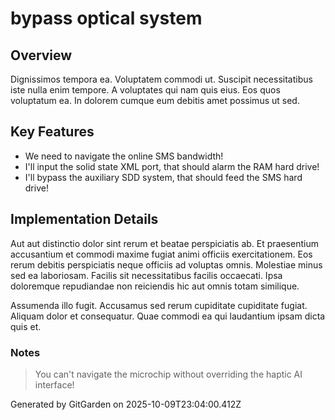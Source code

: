 # bypass optical system

## Overview
Dignissimos tempora ea. Voluptatem commodi ut. Suscipit necessitatibus iste nulla enim tempore. A voluptates qui nam quis eius. Eos quos voluptatum ea. In dolorem cumque eum debitis amet possimus ut sed.

## Key Features
- We need to navigate the online SMS bandwidth!
- I'll input the solid state XML port, that should alarm the RAM hard drive!
- I'll bypass the auxiliary SDD system, that should feed the SMS hard drive!

## Implementation Details
Aut aut distinctio dolor sint rerum et beatae perspiciatis ab. Et praesentium accusantium et commodi maxime fugiat animi officiis exercitationem. Eos rerum debitis perspiciatis neque officiis ad voluptas omnis. Molestiae minus sed ea laboriosam. Facilis sit necessitatibus facilis occaecati. Ipsa doloremque repudiandae non reiciendis hic aut omnis totam similique.
 Assumenda illo fugit. Accusamus sed rerum cupiditate cupiditate fugiat. Aliquam dolor et consequatur. Quae commodi ea qui laudantium ipsam dicta quis et.

### Notes
> You can't navigate the microchip without overriding the haptic AI interface!

Generated by GitGarden on 2025-10-09T23:04:00.412Z
